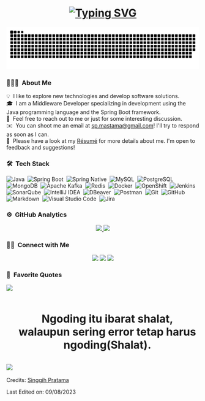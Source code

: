 <div id="user-content-toc" align="center">
  <h1>
    <a href="https://git.io/typing-svg">
      <img src="https://readme-typing-svg.herokuapp.com?font=Architects+Daughter&color=7AF79A&size=30&lines=Hey!+It's+Singgih+Pratama!;I'm+a+Middleware+Developer...;And+I'm+a+proud+Indonesian" alt="Typing SVG">
    </a>
  </h1>
</div>

<!--- snake -->
<div align="center">
  <a href="https://mastama.github.io/mastama/">
  <img  src="https://github.com/1999AZZAR/1999AZZAR/blob/main/resources/img/grid-snake.svg"
       alt="snake" /></a>
</div>

### 👨🏻‍💻 &nbsp;About Me

💡 &nbsp;I like to explore new technologies and develop software solutions.\
🎓 &nbsp;I am a Middleware Developer specializing in development using the Java programming language and the Spring Boot framework.\
💬 &nbsp;Feel free to reach out to me or just for some interesting discussion.\
✉️ &nbsp;You can shoot me an email at sp.mastama@gmail.com! I'll try to respond as soon as I can.\
📄 &nbsp;Please have a look at my [Résumé]() for more details about me. I'm open to feedback and suggestions!

### 🛠 &nbsp;Tech Stack

![Java](https://img.shields.io/badge/-Java-05122A?style=flat&logo=Java&logoColor=white)&nbsp;
![Spring Boot](https://img.shields.io/badge/-Spring%20Boot-6DB33F?style=flat&logo=spring&logoColor=white)&nbsp;
![Spring Native](https://img.shields.io/badge/-Spring%20Native-6DB33F?style=flat&logo=spring&logoColor=white)&nbsp;
![MySQL](https://img.shields.io/badge/-MySQL-4479A1?style=flat&logo=mysql&logoColor=white)&nbsp;
![PostgreSQL](https://img.shields.io/badge/-PostgreSQL-336791?style=flat&logo=postgresql&logoColor=white)&nbsp;
![MongoDB](https://img.shields.io/badge/-MongoDB-47A248?style=flat&logo=mongodb&logoColor=white)&nbsp;
![Apache Kafka](https://img.shields.io/badge/-Apache%20Kafka-231F20?style=flat&logo=apache-kafka&logoColor=white)&nbsp;
![Redis](https://img.shields.io/badge/-Redis-DC382D?style=flat&logo=redis&logoColor=white)&nbsp;
![Docker](https://img.shields.io/badge/-Docker-2496ED?style=flat&logo=docker&logoColor=white)&nbsp;
![OpenShift](https://img.shields.io/badge/-OpenShift-EE0000?style=flat&logo=red-hat-open-shift&logoColor=white)&nbsp;
![Jenkins](https://img.shields.io/badge/-Jenkins-D24939?style=flat&logo=jenkins&logoColor=white)&nbsp;
![SonarQube](https://img.shields.io/badge/-SonarQube-4E9BCD?style=flat&logo=sonarqube&logoColor=white)&nbsp;
![IntelliJ IDEA](https://img.shields.io/badge/-IntelliJ%20IDEA-000000?style=flat&logo=intellij-idea&logoColor=white)&nbsp;
![DBeaver](https://img.shields.io/badge/-DBeaver-000000?style=flat&logo=dbeaver&logoColor=white)&nbsp;
![Postman](https://img.shields.io/badge/-Postman-FF6C37?style=flat&logo=postman&logoColor=white)&nbsp;
![Git](https://img.shields.io/badge/-Git-05122A?style=flat&logo=git)&nbsp;
![GitHub](https://img.shields.io/badge/-GitHub-05122A?style=flat&logo=github)&nbsp;
![Markdown](https://img.shields.io/badge/-Markdown-05122A?style=flat&logo=markdown)&nbsp;
![Visual Studio Code](https://img.shields.io/badge/-Visual%20Studio%20Code-05122A?style=flat&logo=visual-studio-code&logoColor=007ACC)&nbsp;
![Jira](https://img.shields.io/badge/-Jira-0052CC?style=flat&logo=Jira&logoColor=white)&nbsp;

### ⚙️ &nbsp;GitHub Analytics

<p align="center">
  <a href="https://github.com/mastama">
    <img height="180em" src="https://github-readme-stats-eight-theta.vercel.app/api?username=mastama&show_icons=true&theme=algolia&include_all_commits=true&count_private=true"/>
    <img height="180em" src="https://github-readme-stats-eight-theta.vercel.app/api/top-langs/?username=mastama&layout=compact&langs_count=8&theme=algolia"/>
  </a>
</p>

### 🤝🏻 &nbsp;Connect with Me

<p align="center">
<a href="https://linkedin.com/in/singgih-pratama"><img src="https://img.shields.io/badge/-Singgih%20Pratama-0077B5?style=flat&logo=Linkedin&logoColor=white"/></a>
<a href="mailto:sp.mastama@gmail.com"><img src="https://img.shields.io/badge/-sp.mastama@gmail.com-D14836?style=flat&logo=Gmail&logoColor=white"/></a>
<a href="https://instagram.com/s_mastama"><img src="https://img.shields.io/badge/-@s_mastama__-E4405F?style=flat&logo=Instagram&logoColor=white"/></a>
</p>


### 🎯 &nbsp;Favorite Quotes
<!--horizontal divider(gradiant)-->
<img src="https://user-images.githubusercontent.com/73097560/115834477-dbab4500-a447-11eb-908a-139a6edaec5c.gif">
<div id="user-content-toc">
  <ul align="center">
    <summary><h1 style="display: inline-block">Ngoding itu ibarat shalat, walaupun sering error tetap harus ngoding(Shalat).</h1></summary>
  </ul>
</div>
<!--horizontal divider(gradiant)-->
<img src="https://user-images.githubusercontent.com/73097560/115834477-dbab4500-a447-11eb-908a-139a6edaec5c.gif">

Credits: [Singgih Pratama](https://github.com/mastama)

Last Edited on: 09/08/2023
